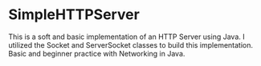 # SimpleHTTPServer

This is a soft and basic implementation of an HTTP Server using Java. I utilized the Socket and ServerSocket classes to build this implementation. Basic and beginner practice with Networking in Java. 

